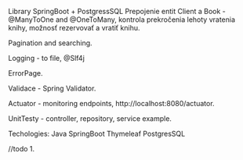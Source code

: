 Library
SpringBoot + PostgressSQL Prepojenie entit Client a Book - @ManyToOne and @OneToMany, 
kontrola prekročenia lehoty vratenia knihy, možnosť rezervovať a vratiť knihu.

Pagination and searching.

Logging - to file, @Slf4j

ErrorPage.

Validace - Spring Validator.

Actuator - monitoring endpoints, http://localhost:8080/actuator.

UnitTesty - controller, repository, service example.

Techologies:
Java
SpringBoot
Thymeleaf
PostgresSQL


//todo
1. 